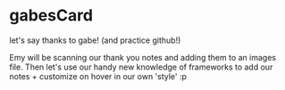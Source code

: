 # gabesCard
let's say thanks to gabe! (and practice github!)

Emy will be scanning our thank you notes and adding them to an images file. Then let's use our handy new knowledge of frameworks to add our notes + customize on hover in our own 'style' :p
